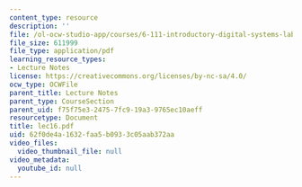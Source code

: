 ```yaml
---
content_type: resource
description: ''
file: /ol-ocw-studio-app/courses/6-111-introductory-digital-systems-laboratory-spring-2006/62f0de4a1632faa5b0933c05aab372aa_lec16.pdf
file_size: 611999
file_type: application/pdf
learning_resource_types:
- Lecture Notes
license: https://creativecommons.org/licenses/by-nc-sa/4.0/
ocw_type: OCWFile
parent_title: Lecture Notes
parent_type: CourseSection
parent_uid: f75f75e3-2475-7fc9-19a3-9765ec10aeff
resourcetype: Document
title: lec16.pdf
uid: 62f0de4a-1632-faa5-b093-3c05aab372aa
video_files:
  video_thumbnail_file: null
video_metadata:
  youtube_id: null
---
```


